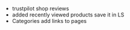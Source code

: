 - trustpilot shop reviews
- added recently viewed products save it in LS
- Categories add links to pages